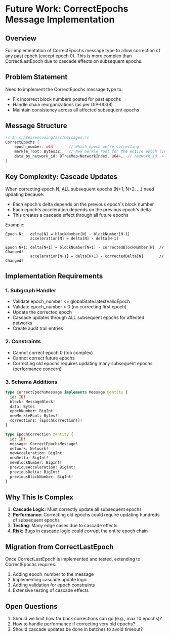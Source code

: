 # Future Work: CorrectEpochs Message Implementation

## Overview
Full implementation of CorrectEpochs message type to allow correction of any past epoch (except epoch 0). This is more complex than CorrectLastEpoch due to cascade effects on subsequent epochs.

## Problem Statement
Need to implement the CorrectEpochs message type to:
- Fix incorrect block numbers posted for past epochs
- Handle chain reorganizations (as per GIP-0038)
- Maintain consistency across all affected subsequent epochs

## Message Structure

```rust
// In crates/encoding/src/messages.rs
CorrectEpochs {
    epoch_number: u64,      // Which epoch we're correcting
    merkle_root: Bytes32,   // New merkle root for the entire epoch (verifiable offchain)
    data_by_network_id: BTreeMap<NetworkIndex, u64>,  // network_id -> corrected block number
}
```

## Key Complexity: Cascade Updates

When correcting epoch N, ALL subsequent epochs (N+1, N+2, ...) need updating because:
- Each epoch's delta depends on the previous epoch's block number
- Each epoch's acceleration depends on the previous epoch's delta
- This creates a cascade effect through all future epochs

Example:
```
Epoch N:   delta[N] = blockNumber[N] - blockNumber[N-1]
           acceleration[N] = delta[N] - delta[N-1]

Epoch N+1: delta[N+1] = blockNumber[N+1] - correctedBlockNumber[N]  // Changed!
           acceleration[N+1] = delta[N+1] - correctedDelta[N]       // Changed!
```

## Implementation Requirements

### 1. Subgraph Handler
- Validate epoch_number <= globalState.latestValidEpoch
- Validate epoch_number > 0 (no correcting first epoch)
- Update the corrected epoch
- Cascade updates through ALL subsequent epochs for affected networks
- Create audit trail entries

### 2. Constraints
- Cannot correct epoch 0 (too complex)
- Cannot correct future epochs
- Correcting old epochs requires updating many subsequent epochs (performance concern)

### 3. Schema Additions

```graphql
type CorrectEpochsMessage implements Message @entity {
  id: ID!
  block: MessageBlock!
  data: Bytes
  epochNumber: BigInt!
  newMerkleRoot: Bytes!
  corrections: [EpochCorrection!]!
}

type EpochCorrection @entity {
  id: ID!
  message: CorrectEpochsMessage!
  network: Network!
  newAcceleration: BigInt!
  newDelta: BigInt!
  newBlockNumber: BigInt!
  previousAcceleration: BigInt!
  previousDelta: BigInt!
  previousBlockNumber: BigInt!
}
```

## Why This Is Complex

1. **Cascade Logic**: Must correctly update all subsequent epochs
2. **Performance**: Correcting old epochs could require updating hundreds of subsequent epochs
3. **Testing**: Many edge cases due to cascade effects
4. **Risk**: Bugs in cascade logic could corrupt the entire epoch chain

## Migration from CorrectLastEpoch

Once CorrectLastEpoch is implemented and tested, extending to CorrectEpochs requires:
1. Adding epoch_number to the message
2. Implementing cascade update logic
3. Adding validation for epoch constraints
4. Extensive testing of cascade effects

## Open Questions

1. Should we limit how far back corrections can go (e.g., max 10 epochs)?
2. How to handle performance if correcting very old epochs?
3. Should cascade updates be done in batches to avoid timeout?